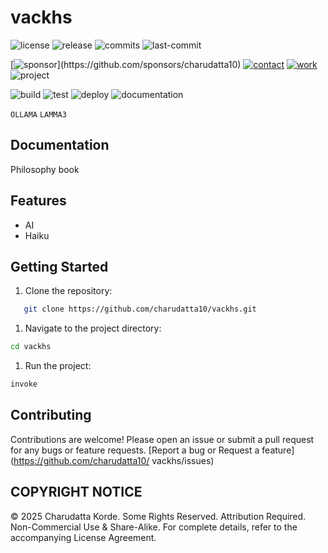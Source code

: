 #  vackhs

<!-- Badges: Project Status GitHub -->
![license](https://flat.badgen.net/static/license/GPL-3.0/blue)
![release](https://flat.badgen.net/github/release/charudatta10/vackhs)
![commits](https://flat.badgen.net/github/commits/charudatta10/vackhs)
![last-commit](https://flat.badgen.net/github/last-commit/charudatta10/vackhs)

[![sponsor](https://flat.badgen.net//static/sponsor/%E2%9D%A4?)](https://github.com/sponsors/charudatta10)
[![contact](https://flat.badgen.net//static/contact/%E2%98%8E)](https://charudatta10.github.io/LinkNet/)
[![work](https://flat.badgen.net//static/portfolio/%F0%9F%96%BF)](https://charudatta10.github.io/myblog/)
![project](https://flat.badgen.net///static/project/vackhs)

![build](https://flat.badgen.net/github/checks/charudatta10/vackhs) 
![test](https://flat.badgen.net/codecov/c/github/charudatta10/vackhs) 
![deploy](https://img.shields.io/badge/Deploy-Passing-brightgreen.svg)
![documentation](https://flat.badgen.net/badge/docs/online/blue)

<!-- Badges: Tools used -->
`OLLAMA` `LAMMA3`

## Documentation

Philosophy book  

## Features

- AI
- Haiku


## Getting Started

1. Clone the repository:

```bash
   git clone https://github.com/charudatta10/vackhs.git
```

1. Navigate to the project directory:

```bash
cd vackhs
```

1. Run the project:

```bash
invoke
```

## Contributing

Contributions are welcome! Please open an issue or submit a pull request for any bugs or feature requests. [Report a bug or Request a feature](https://github.com/charudatta10/ vackhs/issues)

## COPYRIGHT NOTICE

© 2025 Charudatta Korde. Some Rights Reserved. Attribution Required. Non-Commercial Use & Share-Alike. For complete details, refer to the accompanying License Agreement.

<!-- Acknowledgment, References, Misc -->
